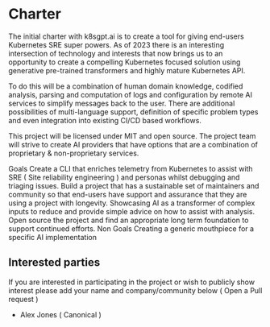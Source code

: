 # Charter

The initial charter with k8sgpt.ai is to create a tool for giving end-users Kubernetes SRE super powers. 
As of 2023 there is an interesting intersection of technology and interests that now brings us to an opportunity to create a compelling Kubernetes focused solution using generative pre-trained transformers and highly mature Kubernetes API. 

To do this will be a combination of human domain knowledge, codified analysis, parsing and computation of logs and configuration by remote AI services to simplify messages back to the user. There are additional possibilities of multi-language support, definition of specific problem types and even integration into existing CI/CD based workflows.

This project will be licensed under MIT and open source. The project team will strive to create AI providers that have options that are a combination of proprietary & non-proprietary services.


Goals
Create a CLI that enriches telemetry from Kubernetes to assist with SRE ( Site reliability engineering ) and personas whilst debugging and triaging issues.
Build a project that has a sustainable set of maintainers and community so that end-users have support and assurance that they are using a project with longevity.
Showcasing AI as a transformer of complex inputs to reduce and provide simple advice on how to assist with analysis.
Open source the project and find an appropriate long term foundation to support continued efforts.
Non Goals
Creating a generic mouthpiece for a specific AI implementation


## Interested parties

If you are interested in participating in the project or wish to publicly show interest please add your name and company/community below ( Open a Pull request )

- Alex Jones ( Canonical )


